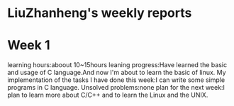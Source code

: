 # LiuZhanheng's weekly reports
# Week 1
 learning hours:aboout 10~15hours
 leaning progress:Have learned the basic and usage of C language.And now I'm about to learn the basic of linux.
 My  implementation of the tasks I have done this week:I can write some simple programs in C language.
 Unsolved problems:none
 plan for the next week:I plan to learn more about C/C++ and to learn the Linux and the UNIX.
